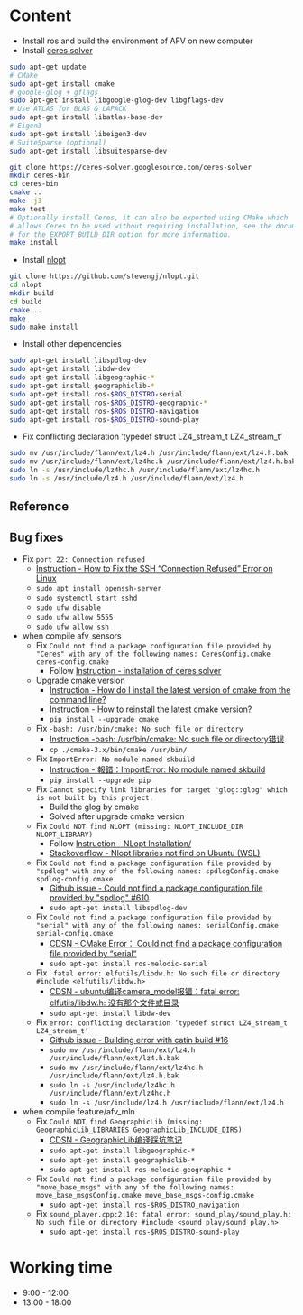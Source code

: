# Content  
- Install ros and build the environment of AFV on new computer  
- Install [ceres solver](http://ceres-solver.org/installation.html#linux)
```bash shell
sudo apt-get update
# CMake
sudo apt-get install cmake
# google-glog + gflags
sudo apt-get install libgoogle-glog-dev libgflags-dev
# Use ATLAS for BLAS & LAPACK
sudo apt-get install libatlas-base-dev
# Eigen3
sudo apt-get install libeigen3-dev
# SuiteSparse (optional)
sudo apt-get install libsuitesparse-dev

git clone https://ceres-solver.googlesource.com/ceres-solver
mkdir ceres-bin
cd ceres-bin
cmake ..
make -j3
make test
# Optionally install Ceres, it can also be exported using CMake which
# allows Ceres to be used without requiring installation, see the documentation
# for the EXPORT_BUILD_DIR option for more information.
make install
```   
- Install [nlopt](https://github.com/stevengj/nlopt)
```bash shell
git clone https://github.com/stevengj/nlopt.git
cd nlopt
mkdir build
cd build
cmake ..
make
sudo make install
```
- Install other dependencies
```bash shell
sudo apt-get install libspdlog-dev
sudo apt-get install libdw-dev
sudo apt-get install libgeographic-*
sudo apt-get install geographiclib-*
sudo apt-get install ros-$ROS_DISTRO-serial
sudo apt-get install ros-$ROS_DISTRO-geographic-*
sudo apt-get install ros-$ROS_DISTRO-navigation
sudo apt-get install ros-$ROS_DISTRO-sound-play
```
- Fix conflicting declaration ‘typedef struct LZ4_stream_t LZ4_stream_t’   
```bash shell
sudo mv /usr/include/flann/ext/lz4.h /usr/include/flann/ext/lz4.h.bak   
sudo mv /usr/include/flann/ext/lz4hc.h /usr/include/flann/ext/lz4.h.bak 
sudo ln -s /usr/include/lz4hc.h /usr/include/flann/ext/lz4hc.h  
sudo ln -s /usr/include/lz4.h /usr/include/flann/ext/lz4.h   
```
## Reference  
## Bug fixes  
- Fix ```port 22: Connection refused```
	- [Instruction - How to Fix the SSH “Connection Refused” Error on Linux](https://www.makeuseof.com/fix-ssh-connection-refused-error-linux/)   
	- ```sudo apt install openssh-server```
	- ```sudo systemctl start sshd```
	- ```sudo ufw disable```
	- ```sudo ufw allow 5555```
	- ```sudo ufw allow ssh```
- when compile afv_sensors    
	- Fix ```Could not find a package configuration file provided by "Ceres" with any of the following names: CeresConfig.cmake ceres-config.cmake```    
		- Follow [Instruction - installation of ceres solver](http://ceres-solver.org/installation.html#linux)    
	- Upgrade cmake version
		- [Instruction - How do I install the latest version of cmake from the command line?](https://askubuntu.com/questions/355565/how-do-i-install-the-latest-version-of-cmake-from-the-command-line)
		- [Instruction - How to reinstall the latest cmake version?](https://stackoverflow.com/questions/49859457/how-to-reinstall-the-latest-cmake-version)   
		- ```pip install --upgrade cmake```
	- Fix ```-bash: /usr/bin/cmake: No such file or directory```
		- [Instruction -bash: /usr/bin/cmake: No such file or directory错误](https://blog.csdn.net/kongkongqixi/article/details/88657508)
		- ```cp ./cmake-3.x/bin/cmake /usr/bin/```   
	- Fix ```ImportError: No module named skbuild```    
		- [Instruction - 報錯：ImportError: No module named skbuild](https://blog.csdn.net/GungnirsPledge/article/details/108566415)   
		- ```pip install --upgrade pip```
	- Fix ```Cannot specify link libraries for target "glog::glog" which is not built by this project.```
		- Build the glog by cmake  
		- Solved after upgrade cmake version
	- Fix ```Could NOT find NLOPT (missing: NLOPT_INCLUDE_DIR NLOPT_LIBRARY)```
		- Follow [Instruction - NLopt Installation/](https://nlopt.readthedocs.io/en/latest/NLopt_Installation/)   
		- [Stackoverflow - Nlopt libraries not find on Ubuntu (WSL)](https://stackoverflow.com/questions/61842193/nlopt-libraries-not-find-on-ubuntu-wsl)   
	- Fix ```Could not find a package configuration file provided by "spdlog" with any of the following names: spdlogConfig.cmake spdlog-config.cmake```
		- [Github issue - Could not find a package configuration file provided by "spdlog" #610](https://github.com/gerbera/gerbera/issues/610)   
		- ```sudo apt-get install libspdlog-dev```   
	- Fix ```Could not find a package configuration file provided by "serial" with any of the following names: serialConfig.cmake serial-config.cmake```
		- [CDSN - CMake Error： Could not find a package configuration file provided by “serial“](https://blog.csdn.net/Will_Ye/article/details/117153462)
		- ```sudo apt-get install ros-melodic-serial```
	- Fix ``` fatal error: elfutils/libdw.h: No such file or directory #include <elfutils/libdw.h>```
		- [CDSN - ubuntu编译camera_model报错：fatal error: elfutils/libdw.h: 没有那个文件或目录](https://blog.csdn.net/weixin_46398948/article/details/120544589)
		- ```sudo apt-get install libdw-dev```
	- Fix ```error: conflicting declaration ‘typedef struct LZ4_stream_t LZ4_stream_t’```
		- [Github issue - Building error with catin build #16](https://github.com/ethz-asl/lidar_align/issues/16)
		- ```sudo mv /usr/include/flann/ext/lz4.h /usr/include/flann/ext/lz4.h.bak```
		- ```sudo mv /usr/include/flann/ext/lz4hc.h /usr/include/flann/ext/lz4.h.bak```
		- ```sudo ln -s /usr/include/lz4hc.h /usr/include/flann/ext/lz4hc.h```
		- ```sudo ln -s /usr/include/lz4.h /usr/include/flann/ext/lz4.h```
- when compile feature/afv_mln
	- Fix ```Could NOT find GeographicLib (missing: GeographicLib_LIBRARIES GeographicLib_INCLUDE_DIRS)```
		- [CDSN - GeographicLib编译踩坑笔记](https://blog.csdn.net/liuerin/article/details/116035470)
		- ```sudo apt-get install libgeographic-*```
		- ```sudo apt-get install geographiclib-*```
		- ```sudo apt-get install ros-melodic-geographic-*```
	- Fix ```Could not find a package configuration file provided by "move_base_msgs" with any of the following names: move_base_msgsConfig.cmake move_base_msgs-config.cmake```
		- ```sudo apt-get install ros-$ROS_DISTRO_navigation```
	- Fix ```sound_player.cpp:2:10: fatal error: sound_play/sound_play.h: No such file or directory #include <sound_play/sound_play.h>```
		- ```sudo apt-get install ros-$ROS_DISTRO-sound-play```
# Working time  
- 9:00 - 12:00
- 13:00 - 18:00